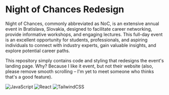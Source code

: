 # Night of Chances Redesign

Night of Chances, commonly abbreviated as NoC, is an extensive annual event in Bratislava, Slovakia, designed to facilitate career networking, provide informative workshops, and engaging lectures. This full-day event is an excellent opportunity for students, professionals, and aspiring individuals to connect with industry experts, gain valuable insights, and explore potential career paths.

This repository simply contains code and styling that redesigns the event's landing page. Why? Because I like it event, but not their website (also, please remove smooth scrolling – I'm yet to meet someone who thinks that's a good feature).

![JavaScript](https://img.shields.io/badge/javascript-%23323330.svg?style=for-the-badge&logo=javascript&logoColor=%23F7DF1E)
![React](https://img.shields.io/badge/react-%2320232a.svg?style=for-the-badge&logo=react&logoColor=%2361DAFB)
![TailwindCSS](https://img.shields.io/badge/tailwindcss-%2338B2AC.svg?style=for-the-badge&logo=tailwind-css&logoColor=white)
